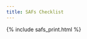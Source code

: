 ```yaml
---
title: SAFs Checklist
---
```

<html>
<head>
<link rel="shortcut icon" href="{{ '/assets/images/favicon.ico' | relative_url }}">
 <title>NHS England: Solution Architecture Framework (SAF)</title>
</head>
<body>
{% include safs_print.html %}
</body>
</html>